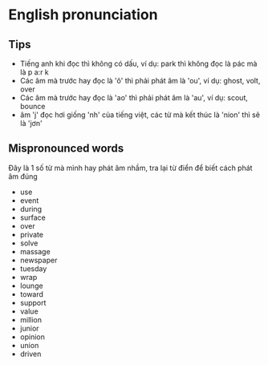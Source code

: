 # English pronunciation

## Tips

- Tiếng anh khi đọc thì không có dấu, ví dụ: park thì không đọc là pác mà là p a:r k
- Các âm mà trước hay đọc là 'ô' thì phải phát âm là 'ou', ví dụ: ghost, volt, over
- Các âm mà trước hay đọc là 'ao' thì phải phát âm là 'au', ví dụ: scout, bounce
- âm 'j' đọc hơi giống 'nh' của tiếng việt, các từ mà kết thúc là 'nion' thì sẽ là 'jơn'

## Mispronounced words

Đây là 1 số từ mà mình hay phát âm nhầm, tra lại từ điển để biết cách phát âm đúng

- use
- event
- during
- surface
- over
- private
- solve
- massage
- newspaper
- tuesday
- wrap
- lounge
- toward
- support
- value
- million
- junior
- opinion
- union
- driven
